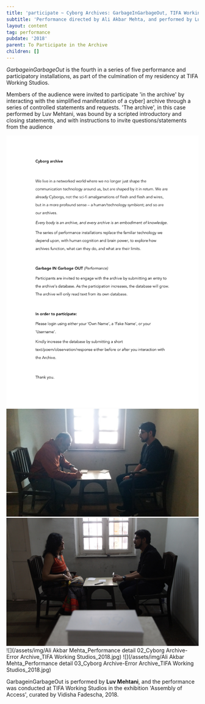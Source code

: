 ```yaml
---
title: 'participate ~ Cyborg Archives: GarbageInGarbageOut, TIFA Working Studios, Pune'
subtitle: 'Performance directed by Ali Akbar Mehta, and performed by Luv Mehtani'
layout: content
tag: performance
pubdate: '2018'
parent: To Participate in the Archive
children: []
---
```

_GarbageinGarbageOut_ is the fourth in a series of five performance and participatory installations, as part of the culmination of my residency at TIFA Working Studios.

Members of the audience were invited to participate 'in the archive' by interacting with the simplified manifestation of a cyber] archive through a series of controlled statements and requests. 'The archive', in this case performed by Luv Mehtani, was bound by a scripted introductory and closing statements, and with instructions to invite questions/statements from the audience

![](/assets/img/ali-akbar-mehta_cyborg-archives_artist-s-instructions_2018.jpg)
![](/assets/img/ali-akbar-mehta_cyborg-archives_performance-view_2018.jpg)
![](/assets/img/ali-akbar-mehta_performance-view_cyborg-archive-garbageingarbageout_tifa-working-studios_2018.jpg)
![](/assets/img/Ali Akbar Mehta_Performance detail 02_Cyborg Archive-Error Archive_TIFA Working Studios_2018.jpg)
![](/assets/img/Ali Akbar Mehta_Performance detail 03_Cyborg Archive-Error Archive_TIFA Working Studios_2018.jpg)


GarbageinGarbageOut is performed by **Luv Mehtani**, and the performance was conducted at TIFA Working Studios in the exhibition 'Assembly of Access', curated by Vidisha Fadescha, 2018.
